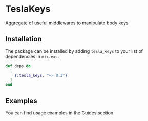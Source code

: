 # TeslaKeys

Aggregate of useful middlewares to manipulate body keys

## Installation

The package can be installed by adding `tesla_keys` to your list of dependencies in `mix.exs`:

```elixir
def deps do
  [
    {:tesla_keys, "~> 0.3"}
  ]
end
```

## Examples

You can find usage examples in the Guides section.
